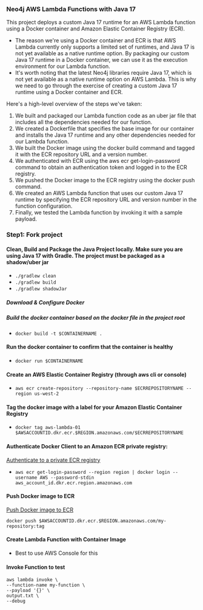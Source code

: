 ### Neo4j AWS Lambda Functions with Java 17

This project deploys a custom Java 17 runtime for an AWS Lambda function using a Docker container and Amazon Elastic Container Registry (ECR).

* The reason we're using a Docker container and ECR is that AWS Lambda currently only supports a limited set of runtimes, and Java 17 is not yet available as a native runtime option. By packaging our custom Java 17 runtime in a Docker container, we can use it as the execution environment for our Lambda function.
* It's worth noting that the latest Neo4j libraries require Java 17, which is not yet available as a native runtime option on AWS Lambda. This is why we need to go through the exercise of creating a custom Java 17 runtime using a Docker container and ECR.


Here's a high-level overview of the steps we've taken:

1. We built and packaged our Lambda function code as an uber jar file that includes all the dependencies needed for our function.
2. We created a Dockerfile that specifies the base image for our container and installs the Java 17 runtime and any other dependencies needed for our Lambda function.
3. We built the Docker image using the docker build command and tagged it with the ECR repository URL and a version number.
4. We authenticated with ECR using the aws ecr get-login-password command to obtain an authentication token and logged in to the ECR registry.
5. We pushed the Docker image to the ECR registry using the docker push command.
6. We created an AWS Lambda function that uses our custom Java 17 runtime by specifying the ECR repository URL and version number in the function configuration.
7. Finally, we tested the Lambda function by invoking it with a sample payload.

###  Step1: Fork project



#### Clean, Build and Package the Java Project locally. Make sure you are using Java 17 with Gradle. The project must be packaged as a shadow/uber jar
* `./gradlew clean`
* `./gradlew build`
* `./gradlew shadowJar`

##### Download & Configure Docker
##### Build the docker container based on the docker file in the project root
* `docker build -t $CONTAINERNAME .`

#### Run the docker container to confirm that the container is healthy
* `docker run $CONTAINERNAME` 

#### Create an AWS Elastic Container Registry (through aws cli or console)
* `aws ecr create-repository --repository-name $ECRREPOSITORYNAME --region us-west-2
  `

#### Tag the docker image with a label for your Amazon Elastic Container Registry 

* ` docker tag aws-lambda-01 $AWSACCOUNTID.dkr.ecr.$REGION.amazonaws.com/$ECRREPOSITORYNAME
  `

#### Authenticate Docker Client to an Amazon ECR private registry:
[Authenticate to a private ECR registry](https://docs.aws.amazon.com/AmazonECR/latest/userguide/docker-push-ecr-image.html)
* `aws ecr get-login-password --region region | docker login --username AWS --password-stdin aws_account_id.dkr.ecr.region.amazonaws.com`



#### Push Docker image to ECR
[Push Docker image to ECR](https://docs.aws.amazon.com/AmazonECR/latest/userguide/docker-push-ecr-image.html)

```
docker push $AWSACCOUNTID.dkr.ecr.$REGION.amazonaws.com/my-repository:tag

```

#### Create Lambda Function with Container Image 

*  Best to use AWS Console for this
#### Invoke Function to test



```
aws lambda invoke \
--function-name my-function \
--payload '{}' \
output.txt \
--debug
```
